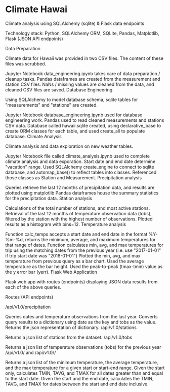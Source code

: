 # Climate Hawai

Climate analysis using SQLAlchemy (sqlite) & Flask data endpoints

Technology stack: Python, SQLAlchemy ORM, SQLite, Pandas, Matplotlib, Flask (JSON API endpoints)

Data Preparation

Climate data for Hawaii was provided in two CSV files. The content of these files was scrubbed.

Jupyter Notebook data_engineering.ipynb takes care of data preparation / cleanup tasks.
Pandas dataframes are created from the measurement and station CSV files.
NaNs / missing values are cleaned from the data, and cleaned CSV files are saved.
Database Engineering

Using SQLAlchemy to model database schema, sqlite tables for "measurements" and "stations" are created.

Jupyter Notebook database_engineering.ipynb used for database engineering work.
Pandas used to read cleaned measurements and stations CSV data.
Database called hawaii.sqlite created, using declarative_base to create ORM classes for each table, and used create_all to populate database.
Climate Analysis

Climate analysis and data exploration on new weather tables.

Jupyter Notebook file called climate_analysis.ipynb used to complete climate analysis and data exporation.
Start date and end date determine "vacation" range.
Used SQLAlchemy create_engine to connect to sqlite database, and automap_base() to reflect tables into classes. Referenced those classes as Station and Measurement.
Precipitation analysis

Queries retrieve the last 12 months of precipitation data, and results are plotted using matplotlib
Pandas dataframes house the summary statistics for the precipitation data.
Station analysis

Calculations of the total number of stations, and most active stations.
Retrieval of the last 12 months of temperature observation data (tobs), filtered by the station with the highest number of observations.
Plotted results as a histogram with bins=12.
Temperature analysis

Function calc_temps accepts a start date and end date in the format %Y-%m-%d, returns the minimum, average, and maximum temperatures for that range of dates.
Function calculates min, avg, and max temperatures for trip using the matching dates from the previous year (i.e. use "2017-01-01" if trip start date was "2018-01-01")
Plotted the min, avg, and max temperature from previous query as a bar chart.
Used the average temperature as the bar height.
Used the peak-to-peak (tmax-tmin) value as the y error bar (yerr).
Flask Web Application

Flask web app with routes (endpoints) displaying JSON data results from each of the above queries.

Routes (API endpoints)

/api/v1.0/precipitation

Queries dates and temperature observations from the last year.
Converts query results to a dictionary using date as the key and tobs as the value.
Returns the json representation of dictionary.
/api/v1.0/stations

Returns a json list of stations from the dataset.
/api/v1.0/tobs

Returns a json list of temperature observations (tobs) for the previous year
/api/v1.0/<start> and /api/v1.0/<start>/<end>

Returns a json list of the minimum temperature, the average temperature, and the max temperature for a given start or start-end range.
Given the start only, calculates TMIN, TAVG, and TMAX for all dates greater than and equal to the start date.
Given the start and the end date, calculates the TMIN, TAVG, and TMAX for dates between the start and end date inclusive.
